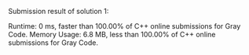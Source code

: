 Submission result of solution 1:

Runtime: 0 ms, faster than 100.00% of C++ online submissions for Gray Code.
Memory Usage: 6.8 MB, less than 100.00% of C++ online submissions for Gray Code.
